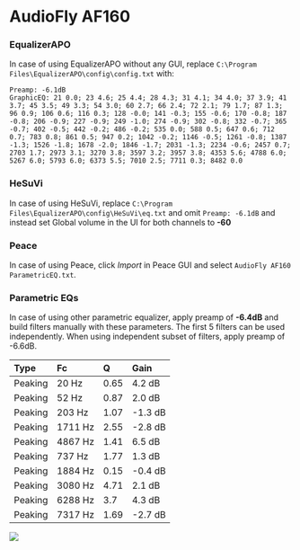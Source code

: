 # AudioFly AF160

### EqualizerAPO
In case of using EqualizerAPO without any GUI, replace `C:\Program Files\EqualizerAPO\config\config.txt`
with:
```
Preamp: -6.1dB
GraphicEQ: 21 0.0; 23 4.6; 25 4.4; 28 4.3; 31 4.1; 34 4.0; 37 3.9; 41 3.7; 45 3.5; 49 3.3; 54 3.0; 60 2.7; 66 2.4; 72 2.1; 79 1.7; 87 1.3; 96 0.9; 106 0.6; 116 0.3; 128 -0.0; 141 -0.3; 155 -0.6; 170 -0.8; 187 -0.8; 206 -0.9; 227 -0.9; 249 -1.0; 274 -0.9; 302 -0.8; 332 -0.7; 365 -0.7; 402 -0.5; 442 -0.2; 486 -0.2; 535 0.0; 588 0.5; 647 0.6; 712 0.7; 783 0.8; 861 0.5; 947 0.2; 1042 -0.2; 1146 -0.5; 1261 -0.8; 1387 -1.3; 1526 -1.8; 1678 -2.0; 1846 -1.7; 2031 -1.3; 2234 -0.6; 2457 0.7; 2703 1.7; 2973 3.1; 3270 3.8; 3597 3.2; 3957 3.8; 4353 5.6; 4788 6.0; 5267 6.0; 5793 6.0; 6373 5.5; 7010 2.5; 7711 0.3; 8482 0.0
```

### HeSuVi
In case of using HeSuVi, replace `C:\Program Files\EqualizerAPO\config\HeSuVi\eq.txt` and omit `Preamp:
-6.1dB` and instead set Global volume in the UI for both channels to **-60**

### Peace
In case of using Peace, click *Import* in Peace GUI and select `AudioFly AF160 ParametricEQ.txt`.

### Parametric EQs
In case of using other parametric equalizer, apply preamp of **-6.4dB** and build filters manually
with these parameters. The first 5 filters can be used independently.
When using independent subset of filters, apply preamp of -6.6dB.

| Type    | Fc      |    Q | Gain    |
|:--------|:--------|:-----|:--------|
| Peaking | 20 Hz   | 0.65 | 4.2 dB  |
| Peaking | 52 Hz   | 0.87 | 2.0 dB  |
| Peaking | 203 Hz  | 1.07 | -1.3 dB |
| Peaking | 1711 Hz | 2.55 | -2.8 dB |
| Peaking | 4867 Hz | 1.41 | 6.5 dB  |
| Peaking | 737 Hz  | 1.77 | 1.3 dB  |
| Peaking | 1884 Hz | 0.15 | -0.4 dB |
| Peaking | 3080 Hz | 4.71 | 2.1 dB  |
| Peaking | 6288 Hz | 3.7  | 4.3 dB  |
| Peaking | 7317 Hz | 1.69 | -2.7 dB |

![](https://raw.githubusercontent.com/jaakkopasanen/AutoEq/master/results/innerfidelity/sbaf-serious/AudioFly%20AF160/AudioFly%20AF160.png)
